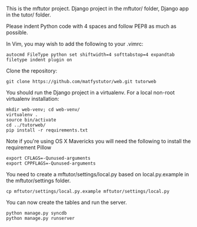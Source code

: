 This is the mftutor project. Django project in the mftutor/ folder, Django app
in the tutor/ folder.

Please indent Python code with 4 spaces and follow PEP8 as much as possible.

In Vim, you may wish to add the following to your .vimrc:

    autocmd FileType python set shiftwidth=4 softtabstop=4 expandtab
    filetype indent plugin on

Clone the repository:

    git clone https://github.com/matfystutor/web.git tutorweb

You should run the Django project in a virtualenv. For a local non-root virtualenv installation:

    mkdir web-venv; cd web-venv/
    virtualenv .
    source bin/activate
    cd ../tutorweb/
    pip install -r requirements.txt

Note if you're using OS X Mavericks you will need the following to install the requirement Pillow

    export CFLAGS=-Qunused-arguments
    export CPPFLAGS=-Qunused-arguments


You need to create a mftutor/settings/local.py based on local.py.example in the
mftutor/settings folder.

    cp mftutor/settings/local.py.example mftutor/settings/local.py

You can now create the tables and run the server.

    python manage.py syncdb
    python manage.py runserver
